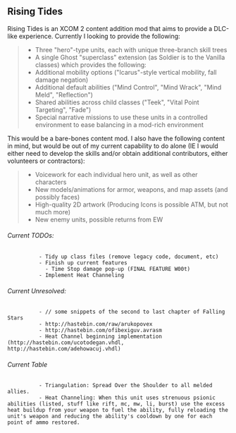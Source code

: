 ## Rising Tides

Rising Tides is an XCOM 2 content addition mod that aims to provide a DLC-like experience. Currently I looking to provide the following:

>- Three "hero"-type units, each with unique three-branch skill trees
>- A single Ghost "superclass" extension (as Soldier is to the Vanilla classes) which provides the following:
>  - Additional mobility options ("Icarus"-style vertical mobility, fall damage negation)
>  - Additional default abilities ("Mind Control", "Mind Wrack", "Mind Meld", "Reflection")
>  - Shared abilities across child classes ("Teek", "Vital Point Targeting", "Fade")
>- Special narrative missions to use these units in a controlled environment to ease balancing in a mod-rich environment

This would be a bare-bones content mod. I also have the following content in mind, but would be out of my current capability to do alone (IE I would either need to develop the skills and/or obtain additional contributors, either volunteers or contractors):

>- Voicework for each individual hero unit, as well as other characters 
>- New models/animations for armor, weapons, and map assets (and possibly faces)
>- High-quality 2D artwork (Producing Icons is possible ATM, but not much more)
>- New enemy units, possible returns from EW

###### Current TODOs:  
              - Tidy up class files (remove legacy code, document, etc)
              - Finish up current features
                - Time Stop damage pop-up (FINAL FEATURE W00t)
              - Implement Heat Channeling


###### Current Unresolved:
              - // some snippets of the second to last chapter of Falling Stars
              - http://hastebin.com/raw/arukopovex
              - http://hastebin.com/ofibexiguv.avrasm
              - Heat Channel beginning implementation (http://hastebin.com/ucotodegan.vhdl, http://hastebin.com/adehowacuj.vhdl)
###### Current Table
              - Triangulation: Spread Over the Shoulder to all melded allies.
              - Heat Channeling: When this unit uses strenuous psionic abilities (listed, stuff like rift, mc, mw, li, burst) use the excess heat buildup from your weapon to fuel the ability, fully reloading the unit's weapon and reducing the ability's cooldown by one for each point of ammo restored.
              
              
